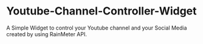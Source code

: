 # Youtube-Channel-Controller-Widget
A Simple Widget to control your Youtube channel and your Social Media created by using RainMeter API.
